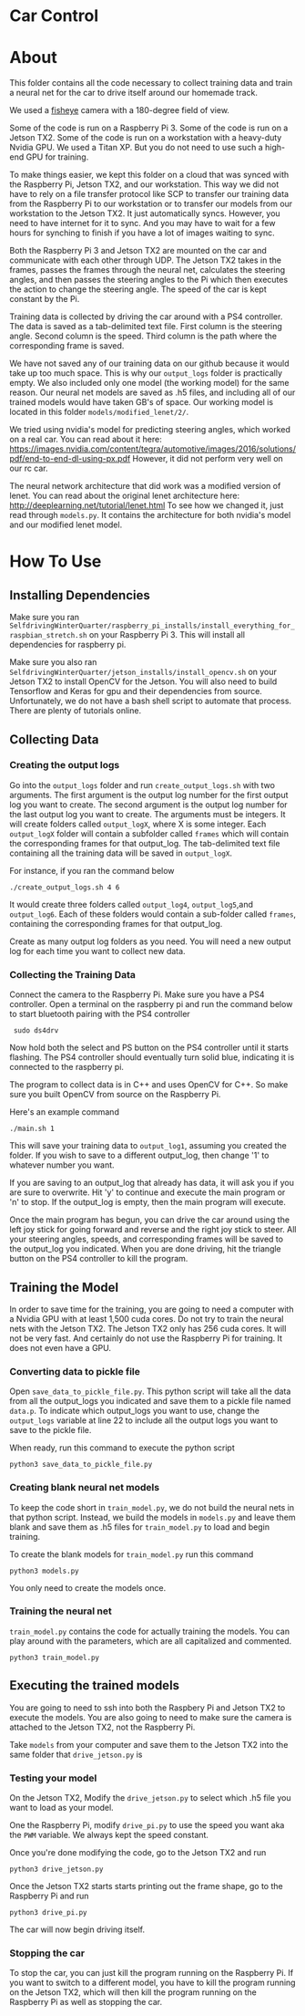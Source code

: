 # Car Control

# About
This folder contains all the code necessary to collect training data and train a neural net for the car to drive itself around our homemade track.

We used a [fisheye](https://www.amazon.com/gp/product/B01E8OWZM4/ref=oh_aui_detailpage_o01_s00?ie=UTF8&psc=1) camera with a 180-degree field of view.

Some of the code is run on a Raspberry Pi 3. Some of the code is run on a Jetson TX2. Some of the code is run on a workstation with a heavy-duty Nvidia GPU. We used a Titan XP. But you do not need to use such a high-end GPU for training.

To make things easier, we kept this folder on a cloud that was synced with the Raspberry Pi, Jetson TX2, and our workstation. This way we did not have to rely on a file transfer protocol like SCP to transfer our training data from the Raspberry Pi to our workstation or to transfer our models from our workstation to the Jetson TX2. It just automatically syncs. However, you need to have internet for it to sync. And you may have to wait for a few hours for synching to finish if you have a lot of images waiting to sync.

Both the Raspberry Pi 3 and Jetson TX2 are mounted on the car and communicate with each other through UDP. The Jetson TX2 takes in the frames, passes the frames through the neural net, calculates the steering angles, and then passes the steering angles to the Pi which then executes the action to change the steering angle. The speed of the car is kept constant by the Pi.

Training data is collected by driving the car around with a PS4 controller. The data is saved as a tab-delimited text file. First column is the steering angle. Second column is the speed. Third column is the path where the corresponding frame is saved.

We have not saved any of our training data on our github because it would take up too much space. This is why our `output_logs` folder is practically empty. We also included only one model (the working model) for the same reason. Our neural net models are saved as .h5 files, and including all of our trained models would have taken GB's of space. Our working model is located in this folder `models/modified_lenet/2/`.

We tried using nvidia's model for predicting steering angles, which worked on a real car. You can read about it here: https://images.nvidia.com/content/tegra/automotive/images/2016/solutions/pdf/end-to-end-dl-using-px.pdf However, it did not perform very well on our rc car.

The neural network architecture that did work was a modified version of lenet. You can read about the original lenet architecture here: http://deeplearning.net/tutorial/lenet.html To see how we changed it, just read through `models.py`. It contains the architecture for both nvidia's model and our modified lenet model.

# How To Use

## Installing Dependencies

Make sure you ran `SelfdrivingWinterQuarter/raspberry_pi_installs/install_everything_for_raspbian_stretch.sh` on your Raspberry Pi 3. This will install all dependencies for raspberry pi.

Make sure you also ran `SelfdrivingWinterQuarter/jetson_installs/install_opencv.sh` on your Jetson TX2 to install OpenCV for the Jetson. You will also need to build Tensorflow and Keras for gpu and their dependencies from source. Unfortunately, we do not have a bash shell script to automate that process. There are plenty of tutorials online.

## Collecting Data

### Creating the output logs

Go into the `output_logs` folder and run `create_output_logs.sh` with two arguments. The first argument is the output log number for the first output log you want to create. The second argument is the output log number for the last output log you want to create. The arguments must be integers. It will create folders called `output_logX`, where X is some integer. Each `output_logX` folder will contain a subfolder called `frames` which will contain the corresponding frames for that output_log. The tab-delimited text file containing all the training data will be saved in `output_logX`.

For instance, if you ran the command below
```
./create_output_logs.sh 4 6
```
It would create three folders called `output_log4`, `output_log5`,and `output_log6`. Each of these folders would contain a sub-folder called `frames`, containing the corresponding frames for that output_log.  

Create as many output log folders as you need. You will need a new output log for each time you want to collect new data.

### Collecting the Training Data

Connect the camera to the Raspberry Pi. Make sure you have a PS4 controller. Open a terminal on the raspberry pi and run the command below to start bluetooth pairing with the PS4 controller

```
 sudo ds4drv

```

Now hold both the select and PS button on the PS4 controller until it starts flashing. The PS4 controller should eventually turn solid blue, indicating it is connected to the raspberry pi.

The program to collect data is in C++ and uses OpenCV for C++. So make sure you built OpenCV from source on the Raspberry Pi.

Here's an example command

```
./main.sh 1

```
 This will save your training data to `output_log1`, assuming you created the folder. If you wish to save to a different output_log, then change '1' to whatever number you want.


 If you are saving to an output_log that already has data, it will ask you if you are sure to overwrite. Hit 'y' to continue and execute the main program or 'n' to stop. If the output_log is empty, then the main program will execute.

Once the main program has begun, you can drive the car around using the left joy stick for going forward and reverse and the right joy stick to steer. All your steering angles, speeds, and corresponding frames will be saved to the output_log you indicated. When you are done driving, hit the triangle button on the PS4 controller to kill the program.

## Training the Model

In order to save time for the training, you are going to need a computer with a Nvidia GPU with at least 1,500 cuda cores. Do not try to train the neural nets with the Jetson TX2. The Jetson TX2 only has 256 cuda cores. It will not be very fast. And certainly do not use the Raspberry Pi for training. It does not even have a GPU.

### Converting data to pickle file

Open `save_data_to_pickle_file.py`. This python script will take all the data from all the output_logs you indicated and save them to a pickle file named `data.p`. To indicate which output_logs you want to use, change the `output_logs` variable at line 22 to include all the output logs you want to save to the pickle file.

When ready, run this command to execute the python script
```
python3 save_data_to_pickle_file.py
```

### Creating blank neural net models
To keep the code short in `train_model.py`, we do not build the neural nets in that python script. Instead, we build the models in `models.py` and leave them blank and save them as .h5 files for `train_model.py` to load and begin training.

To create the blank models for `train_model.py` run this command
```
python3 models.py
```
You only need to create the models once.

### Training the neural net
`train_model.py` contains the code for actually training the models. You can play around with the parameters, which are all capitalized and commented.
```
python3 train_model.py
```

## Executing the trained models
You are going to need to ssh into both the Raspbery Pi and Jetson TX2 to execute the models. You are also going to need to make sure the camera is attached to the Jetson TX2, not the Raspberry Pi.

Take `models` from your computer and save them to the Jetson TX2 into the same folder that `drive_jetson.py` is

### Testing your model

On the Jetson TX2, Modify the `drive_jetson.py` to select which .h5 file you want to load as your model.

One the Raspberry Pi, modify `drive_pi.py` to use the speed you want aka the `PWM` variable. We always kept the speed constant.

Once you're done modifying the code, go to the Jetson TX2 and run
```
python3 drive_jetson.py
```
Once the Jetson TX2 starts starts printing out the frame shape, go to the Raspberry Pi and run
```
python3 drive_pi.py
```

The car will now begin driving itself.

### Stopping the car
To stop the car, you can just kill the program running on the Raspberry Pi. If you want to switch to a different model, you have to kill the program running on the Jetson TX2, which will then kill the program running on the Raspberry Pi as well as stopping the car.
